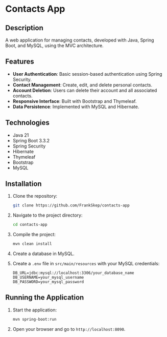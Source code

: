 # Contacts App

## Description

A web application for managing contacts, developed with Java, Spring Boot, and MySQL, using the MVC architecture.

## Features

- **User Authentication**: Basic session-based authentication using Spring Security.
- **Contact Management**: Create, edit, and delete personal contacts.
- **Account Deletion**: Users can delete their account and all associated contacts.
- **Responsive Interface**: Built with Bootstrap and Thymeleaf.
- **Data Persistence**: Implemented with MySQL and Hibernate.

## Technologies

- Java 21
- Spring Boot 3.3.2
- Spring Security
- Hibernate
- Thymeleaf
- Bootstrap
- MySQL

## Installation

1. Clone the repository:
    ```sh
    git clone https://github.com/FrankSkep/contacts-app
    ```
2. Navigate to the project directory:
    ```sh
    cd contacts-app
    ```
3. Compile the project:
    ```sh
    mvn clean install
    ```
4. Create a database in MySQL.

5. Create a `.env` file in `src/main/resources` with your MySQL credentials:
    ```properties
    DB_URL=jdbc:mysql://localhost:3306/your_database_name
    DB_USERNAME=your_mysql_username
    DB_PASSWORD=your_mysql_password
    ```

## Running the Application

1. Start the application:
    ```sh
    mvn spring-boot:run
    ```
2. Open your browser and go to `http://localhost:8090`.